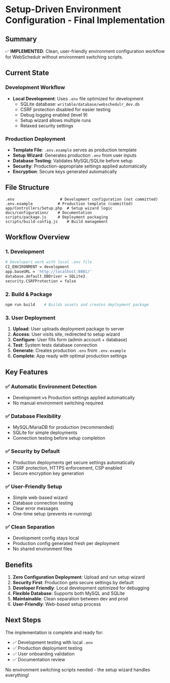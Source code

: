 # Setup-Driven Environment Configuration - Final Implementation

## Summary

✅ **IMPLEMENTED**: Clean, user-friendly environment configuration workflow for WebSchedulr without environment switching scripts.

## Current State

### Development Workflow
- **Local Development**: Uses `.env` file optimized for development
  - SQLite database: `writable/database/webschedulr_dev.db`
  - CSRF protection disabled for easier testing
  - Debug logging enabled (level 9)
  - Setup wizard allows multiple runs
  - Relaxed security settings

### Production Deployment
- **Template File**: `.env.example` serves as production template
- **Setup Wizard**: Generates production `.env` from user inputs
- **Database Testing**: Validates MySQL/SQLite before setup
- **Security**: Production-appropriate settings applied automatically
- **Encryption**: Secure keys generated automatically

## File Structure

```
.env                    # Development configuration (not committed)
.env.example           # Production template (committed)
app/Controllers/Setup.php  # Setup wizard logic
docs/configuration/    # Documentation
scripts/package.js     # Deployment packaging
scripts/build-config.js    # Build management
```

## Workflow Overview

### 1. Development
```bash
# Developers work with local .env file
CI_ENVIRONMENT = development
app.baseURL = 'http://localhost:8081/'
database.default.DBDriver = SQLite3
security.CSRFProtection = false
```

### 2. Build & Package
```bash
npm run build    # Builds assets and creates deployment package
```

### 3. User Deployment
1. **Upload**: User uploads deployment package to server
2. **Access**: User visits site, redirected to setup wizard
3. **Configure**: User fills form (admin account + database)
4. **Test**: System tests database connection
5. **Generate**: Creates production `.env` from `.env.example`
6. **Complete**: App ready with optimal production settings

## Key Features

### ✅ Automatic Environment Detection
- Development vs Production settings applied automatically
- No manual environment switching required

### ✅ Database Flexibility
- MySQL/MariaDB for production (recommended)
- SQLite for simple deployments
- Connection testing before setup completion

### ✅ Security by Default
- Production deployments get secure settings automatically
- CSRF protection, HTTPS enforcement, CSP enabled
- Secure encryption key generation

### ✅ User-Friendly Setup
- Simple web-based wizard
- Database connection testing
- Clear error messages
- One-time setup (prevents re-running)

### ✅ Clean Separation
- Development config stays local
- Production config generated fresh per deployment
- No shared environment files

## Benefits

1. **Zero Configuration Deployment**: Upload and run setup wizard
2. **Security First**: Production gets secure settings by default
3. **Developer Friendly**: Local development optimized for debugging
4. **Flexible Database**: Supports both MySQL and SQLite
5. **Maintainable**: Clean separation between dev and prod
6. **User-Friendly**: Web-based setup process

## Next Steps

The implementation is complete and ready for:
- ✅ Development testing with local `.env`
- ✅ Production deployment testing
- ✅ User onboarding validation
- ✅ Documentation review

No environment switching scripts needed - the setup wizard handles everything!
